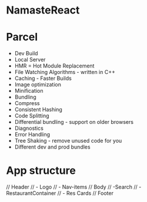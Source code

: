 # NamasteReact

# Parcel
- Dev Build
- Local Server
- HMR = Hot Module Replacement
- File Watching Algorithms - written in C++
- Caching - Faster Builds
- Image optimization
- Minification
- Bundling
- Compress
- Consistent Hashing
- Code Splitting
- Differential bundling - support on older browsers
- Diagnostics
- Error Handling
- Tree Shaking -  remove unused code for you
- Different dev and prod bundles


# App structure
// Header
//  - Logo
//  - Nav-items
// Body
//  -Search
//  - RestaurantContainer
//      - Res Cards
// Footer